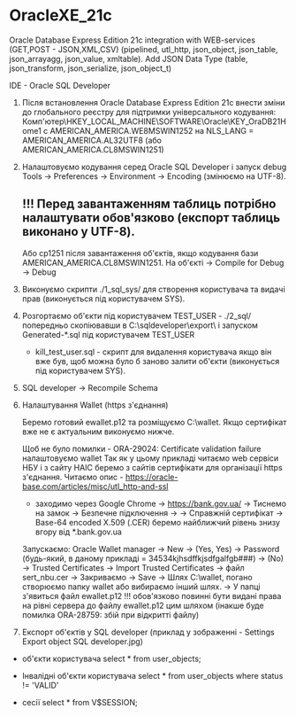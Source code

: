 # OracleXE_21c
Oracle Database Express Edition 21c integration with WEB-services (GET,POST - JSON,XML,CSV) (pipelined, utl_http, json_object, json_table, json_arrayagg, json_value, xmltable).
Add JSON Data Type (table, json_transform, json_serialize, json_object_t)

IDE - Oracle SQL Developer

1) Після встановлення Oracle Database Express Edition 21c внести зміни до глобального реєстру для підтримки універсального кодування:
   Комп'ютер\HKEY_LOCAL_MACHINE\SOFTWARE\Oracle\KEY_OraDB21Home1 c AMERICAN_AMERICA.WE8MSWIN1252
   на NLS_LANG = AMERICAN_AMERICA.AL32UTF8 (або AMERICAN_AMERICA.CL8MSWIN1251)

2) Налаштовуємо кодування серед Oracle SQL Developer і запуск debug
   Tools -> Preferences -> Environment -> Encoding (змінюємо на UTF-8).

   !!! Перед завантаженням таблиць потрібно налаштувати обов'язково (експорт таблиць виконано у UTF-8).
   ---------------------------------------------------------------------------------
   Або cp1251 після завантаження об'єктів, якщо кодування бази AMERICAN_AMERICA.CL8MSWIN1251.
   На об'єкті -> Compile for Debug -> Debug

3) Виконуємо скрипти ./1_sql_sys/ для створення користувача та видачі прав (виконується під користувачем SYS).

4) Розгортаємо об'єкти під користувачем TEST_USER - ./2_sql/ попередньо скопіювавши в C:\sqldeveloper\export\ і запуском Generated-*.sql під користувачем TEST_USER
   - kill_test_user.sql - скрипт для видалення користувача якщо він вже був, щоб можна було б заново залити об'єкти (виконується під користувачем SYS).

5) SQL developer -> Recompile Sсhema

6) Налаштування Wallet (https з'єднання)

   Беремо готовий ewallet.p12 та розміщуємо C:\wallet.
   Якщо сертифікат вже не є актуальним виконуємо нижче.

   Щоб не було помилки - ORA-29024: Certificate validation failure налаштовуємо wallet
   Так як у цьому прикладі читаємо web сервіси НБУ і з сайту НАІС беремо з сайтів сертифікати для організації https з'єднання.
   Читаємо опис - https://oracle-base.com/articles/misc/utl_http-and-ssl
   - заходимо через Google Chrome -> https://bank.gov.ua/ -> Тиснемо на замок -> Безпечне підключення ->
     -> Справжній сертифікат -> Base-64 encoded X.509 (.CER) беремо найближчий рівень знизу вгору від *.bank.gov.ua

   Запускаємо:
   Oracle Wallet manager -> New -> (Yes, Yes) -> Password (будь-який, в даному прикладі = 34534kjhsdffkjsdfgalfgb###) -> (No)
   -> Trusted Certificates -> Import Trusted Certificates -> файл sert_nbu.cer
   -> Закриваємо -> Save -> Шлях C:\wallet, погано створюємо папку wallet або вибираємо інший шлях.
   -> У папці з'явиться файл ewallet.p12
   !!! обов'язково повинні бути видані права на рівні сервера до файлу ewallet.p12 цим шляхом (інакше буде помилка ORA-28759: збій при відкритті файлу)

7) Експорт об'єктів у SQL developer (приклад у зображенні - Settings Export object SQL developer.jpg)

- об'єкти користувача
select * from user_objects;

- Інвалідні об'єкти користувача
select * from user_objects where status != 'VALID'

- сесії
select * from V$SESSION;
